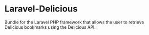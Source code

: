 Laravel-Delicious
=================

Bundle for the Laravel PHP framework that allows the user to retrieve Delicious bookmarks using the Delicious API.
